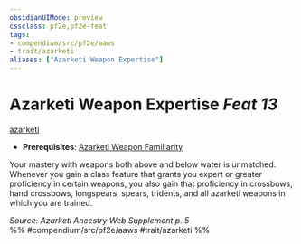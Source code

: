 ```yaml
---
obsidianUIMode: preview
cssclass: pf2e,pf2e-feat
tags:
- compendium/src/pf2e/aaws
- trait/azarketi
aliases: ["Azarketi Weapon Expertise"]
---
```

# Azarketi Weapon Expertise  *Feat 13*  
[azarketi](azarketi-loag.md "Azarketi Ancestry & Heritage Trait")  

- **Prerequisites**: [Azarketi Weapon Familiarity](azarketi-weapon-familiarity-aaws.md)

Your mastery with weapons both above and below water is unmatched. Whenever you gain a class feature that grants you expert or greater proficiency in certain weapons, you also gain that proficiency in crossbows, hand crossbows, longspears, spears, tridents, and all azarketi weapons in which you are trained.

*Source: Azarketi Ancestry Web Supplement p. 5*  
%% #compendium/src/pf2e/aaws #trait/azarketi %%